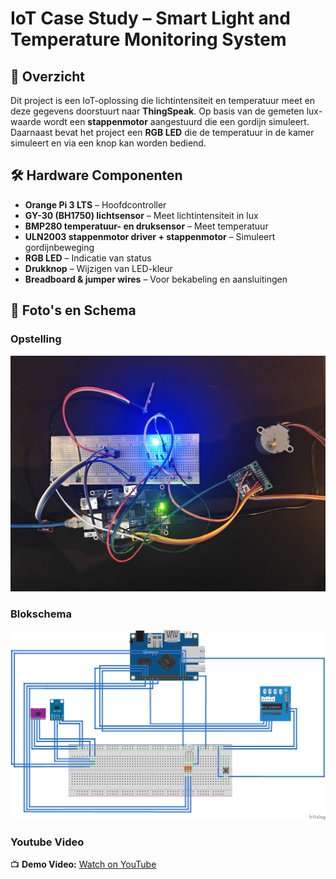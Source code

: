 # IoT Case Study – Smart Light and Temperature Monitoring System


## 📌 Overzicht
Dit project is een IoT-oplossing die lichtintensiteit en temperatuur meet en deze gegevens doorstuurt naar **ThingSpeak**. Op basis van de gemeten lux-waarde wordt een **stappenmotor** aangestuurd die een gordijn simuleert. Daarnaast bevat het project een **RGB LED** die de temperatuur in de kamer simuleert en via een knop kan worden bediend.

## 🛠️ Hardware Componenten
- **Orange Pi 3 LTS** – Hoofdcontroller
- **GY-30 (BH1750) lichtsensor** – Meet lichtintensiteit in lux
- **BMP280 temperatuur- en druksensor** – Meet temperatuur
- **ULN2003 stappenmotor driver + stappenmotor** – Simuleert gordijnbeweging
- **RGB LED** – Indicatie van status
- **Drukknop** – Wijzigen van LED-kleur
- **Breadboard & jumper wires** – Voor bekabeling en aansluitingen

## 📸 Foto's en Schema
### Opstelling
![Breadboard](breadboard.jpg)

### Blokschema
![Circuit Diagram](Diagram.png)

### Youtube Video

📺 **Demo Video:** [Watch on YouTube](https://youtu.be/QeFEIOU8W2E)
